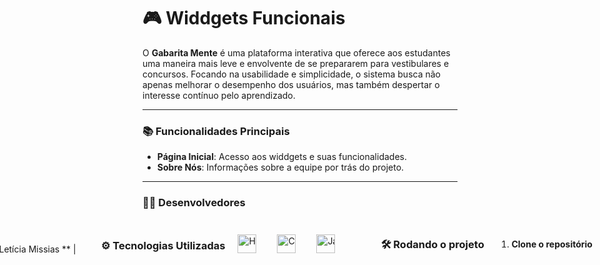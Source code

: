 # 🎮 Widdgets Funcionais


O **Gabarita Mente** é uma plataforma interativa que oferece aos estudantes uma maneira mais leve e envolvente de se prepararem para vestibulares e concursos. Focando na usabilidade e simplicidade, o sistema busca não apenas melhorar o desempenho dos usuários, mas também despertar o interesse contínuo pelo aprendizado.

---

### 📚 Funcionalidades Principais

 - **Página Inicial**: Acesso aos widdgets e suas funcionalidades.
 - **Sobre Nós**: Informações sobre a equipe por trás do projeto.

---

### 👨‍💻 Desenvolvedores


<div  style="display: flex; justify-content: center;">
  <section style="display: flex; justify-content: center; align-items: center; gap: 20px; white-space: nowrap;">

| [![Sara](https://github.com/saraaa321.png?size=70)](https://github.com/saraaa123) |  | [![Sara](https://github.com/saraaa321.png?size=70)](https://github.com/saraaa123) |  | [![Sara](https://github.com/saraaa321.png?size=70)](https://github.com/saraaa123) |  
|:--:|:--:|:--:|:--:|:--:|:--:|:--:|
| **Sara Cotrim** | **Wualan D'vila** | **Letícia Missias ** | 


---

### ⚙️ Tecnologias Utilizadas

<img align="left" alt="HTML" title="HTML" width="30px" style="padding-right: 10px;" src="https://cdn.jsdelivr.net/gh/devicons/devicon@latest/icons/html5/html5-original.svg" />
<img align="left" alt="CSS" title="CSS" width="30px" style="padding-right: 10px;" src="https://cdn.jsdelivr.net/gh/devicons/devicon@latest/icons/css3/css3-original.svg" />
<img align="left" alt="JavaScript" title="JavaScript" width="30px" style="padding-right: 10px;" src="https://cdn.jsdelivr.net/gh/devicons/devicon@latest/icons/javascript/javascript-original.svg" />

<br/><br/><br/>

---

### 🛠️ Rodando o projeto

1. **Clone o repositório**

```bash
git clone https://github.com/SeuUsuario/GabaritaMente.git
cd GabaritaMente
